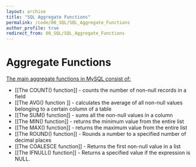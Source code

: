 ```yaml
---
layout: archive
title: "SQL Aggregate Functions"
permalink: /code/00_SQL/SQL_Aggregate_Functions
author_profile: true
redirect_from: 00_SQL/SQL_Aggregate_Functions
---
```


# Aggregate Functions
<u>The main aggregate functions in MySQL consist of:</u>
-   [[The COUNT() function]] - counts the number of non-null records in a field
-   [[The AVG() function ]] - calculates the average of all non-null values belonging to a certain column of a table
-   [[The SUM() function]] - sums all the non-null values in a column
-   [[The MIN() function]] - returns the minimum value from the entire list
-   [[The MAX() function]] - returns the maximum value from the entire list
-   [[The ROUND() function]] - Rounds a number to a specified number of decimal places
-   [[The COALESCE function]] - Returns the first non-null value in a list
- [[The IFNULL() function]] - Returns a specified value if the expression is NULL.
